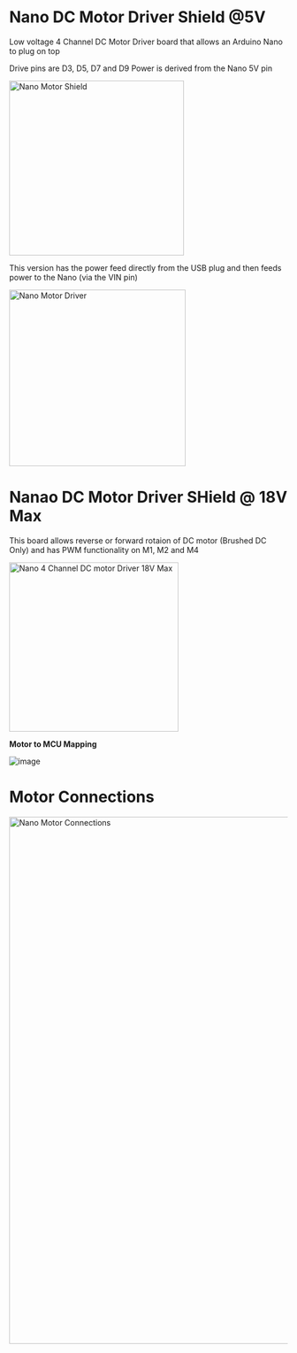 # Nano DC Motor Driver Shield @5V

Low voltage 4 Channel DC Motor Driver board that allows an Arduino Nano to plug on top

Drive pins are D3, D5, D7 and D9
Power is derived from the Nano 5V pin

<img width="316" alt="Nano Motor Shield" src="https://github.com/gxdeange/Nano-Motor-Driver-Shield/assets/57690555/35541d4a-6f3c-4aca-8289-e9984769763c">

This version has the power feed directly from the USB plug and then feeds power to the Nano (via the VIN pin)

<img width="319" alt="Nano Motor Driver" src="https://github.com/gxdeange/Nano-Motor-Driver-Shield/assets/57690555/5a0fee42-24d7-49bb-bb1c-3cfcb6e3c1a8">

# Nanao DC Motor Driver SHield @ 18V Max

This board allows reverse or forward rotaion of DC motor (Brushed DC Only) and has PWM functionality on M1, M2 and M4

<img width="306" alt="Nano 4 Channel DC motor Driver 18V Max" src="https://github.com/gxdeange/Nano-4-Channel-DC-Motor-Driver-Shield/assets/57690555/a3928be0-766c-4632-b918-1c767d83a8cb">

**Motor to MCU Mapping**

![image](https://github.com/gxdeange/Nano-4-Channel-DC-Motor-Driver-Shield/assets/57690555/7ab7d72f-58c0-4c3a-9dae-33bb2de008e2)

# Motor Connections

<img width="953" alt="Nano Motor Connections" src="https://github.com/gxdeange/Nano-Motor-Driver-Shield/assets/57690555/b49d041d-d482-400e-a0fa-df3bc2df818b">
